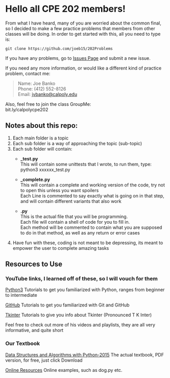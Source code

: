 # Hello all CPE 202 members!
From what I have heard, many of you are worried about the common final, so I decided to make a few practice problems that members from other classes will be doing.
In order to get started with this, all you need to type is:
```
git clone https://github.com/joeb15/202Problems
```
If you have any problems, go to [Issues Page](https://github.com/joeb15/202Problems/issues) and submit a new issue.

If you need any more information, or would like a different kind of practice problem, contact me:
>Name:  Joe Banko  
>Phone: (412) 552-8126  
>Email: jvbanko@calpoly.edu

Also, feel free to join the class GroupMe:  
bit.ly/calpolycpe202

## Notes about this repo:
1. Each main folder is a topic
2. Each sub folder is a way of approaching the topic (sub-topic)
3. Each sub folder will contain:
    * **_test.py**  
    This will contain some unittests that I wrote, to run them, type:  
    python3 xxxxxx_test.py  

    * **_complete.py**  
    This will contain a complete and working version of the code, try not to open this unless you want spoilers  
    Each Line is commented to say exactly what is going on in that step, and will contain different variants that also work

    * **.py**  
    This is the actual file that you will be programming.  
    Each file will contain a shell of code for you to fill in.  
    Each method will be commented to contain what you are supposed to do in that method, as well as any return or error cases
4. Have fun with these, coding is not meant to be depressing, its meant to empower the user to complete amazing tasks

## Resources to Use

### YouTube links, I learned off of these, so I will vouch for them

[Python3](https://www.youtube.com/playlist?list=PL6gx4Cwl9DGAcbMi1sH6oAMk4JHw91mC_)
Tutorials to get you familiarized with Python, ranges from beginner to intermediate

[GitHub](https://www.youtube.com/playlist?list=PL6gx4Cwl9DGAKWClAD_iKpNC0bGHxGhcx)
Tutorials to get you familiarized with Git and GitHub

[Tkinter](https://www.youtube.com/playlist?list=PL6gx4Cwl9DGBwibXFtPtflztSNPGuIB_d)
Tutorials to give you info about Tkinter (Pronounced T K Inter)

Feel free to check out more of his videos and playlists, they are all very informative, and quite short

### Our Textbook

[Data Structures and Algorithms with Python-2015](http://www.bookmetrix.com/detail/book/28a51ebf-4267-4a8a-a4df-2fe2c9577bfb#downloads)
The actual textbook, PDF version, for free, just click Download

[Online Resources](http://knuth.luther.edu/~leekent/CS2Plus/)
Online examples, such as dog.py etc.
